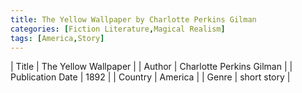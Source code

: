 ```yaml
---
title: The Yellow Wallpaper by Charlotte Perkins Gilman
categories: [Fiction Literature,Magical Realism]
tags: [America,Story]
---
```

        
| Title | The Yellow Wallpaper  |
| Author |  Charlotte Perkins Gilman  |
| Publication Date | 1892   |
| Country | America |
| Genre | short story  |
        